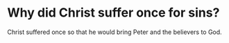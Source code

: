 # Why did Christ suffer once for sins?

Christ suffered once so that he would bring Peter and the believers to God.
